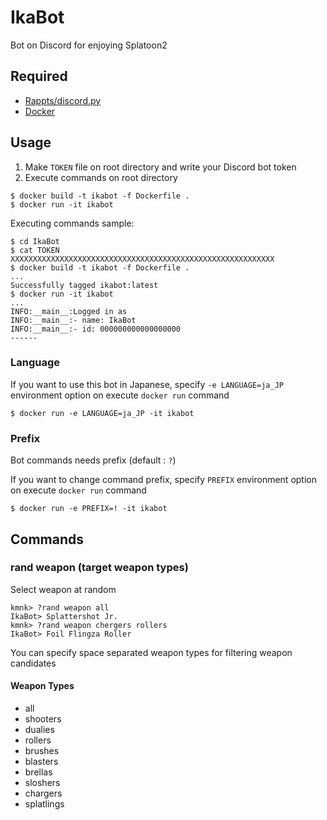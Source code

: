 # IkaBot
Bot on Discord for enjoying Splatoon2

## Required
- [Rappts/discord.py][discordpy]
- [Docker][docker]

## Usage
1. Make `TOKEN` file on root directory and write your Discord bot token
2. Execute commands on root directory
```
$ docker build -t ikabot -f Dockerfile .
$ docker run -it ikabot
```

Executing commands sample:
```
$ cd IkaBot
$ cat TOKEN
XXXXXXXXXXXXXXXXXXXXXXXXXXXXXXXXXXXXXXXXXXXXXXXXXXXXXXXXXXX
$ docker build -t ikabot -f Dockerfile .
...
Successfully tagged ikabot:latest
$ docker run -it ikabot
...
INFO:__main__:Logged in as
INFO:__main__:- name: IkaBot
INFO:__main__:- id: 000000000000000000
------
```

### Language
If you want to use this bot in Japanese, specify `-e LANGUAGE=ja_JP` environment option on execute `docker run` command
```
$ docker run -e LANGUAGE=ja_JP -it ikabot
```

### Prefix
Bot commands needs prefix (default : `?`)

If you want to change command prefix, specify `PREFIX` environment option on execute `docker run` command
```
$ docker run -e PREFIX=! -it ikabot
```

## Commands
### rand weapon (target weapon types)
Select weapon at random

```
kmnk> ?rand weapon all
IkaBot> Splattershot Jr.
kmnk> ?rand weapon chergers rollers
IkaBot> Foil Flingza Roller
```

You can specify space separated weapon types for filtering weapon candidates

#### Weapon Types
- all
- shooters
- dualies
- rollers
- brushes
- blasters
- brellas
- sloshers
- chargers
- splatlings

[discordpy]:https://github.com/Rapptz/discord.py
[docker]:https://www.docker.com/
